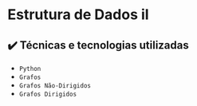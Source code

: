 # Estrutura de Dados iI

## ✔️ Técnicas e tecnologias utilizadas

- ``Python``
- ``Grafos``
- ``Grafos Não-Dirigidos``
- ``Grafos Dirigidos``
